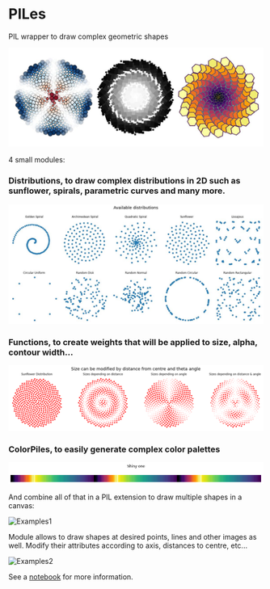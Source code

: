 # **PILes**
PIL wrapper to draw complex geometric shapes

![Example](https://github.com/Sylvain-Deposit/PILes/blob/main/docs/title_1.jpg)

4 small modules:

### Distributions, to draw complex distributions in 2D such as sunflower, spirals, parametric curves and many more.

![Distributions](https://github.com/Sylvain-Deposit/PILes/blob/main/docs/distributions.jpg)

### Functions, to create weights that will be applied to size, alpha, contour width...

![Weights](https://github.com/Sylvain-Deposit/PILes/blob/main/docs/weights.png)

### ColorPiles, to easily generate complex color palettes

![palette](https://github.com/Sylvain-Deposit/PILes/blob/main/docs/palette.png)

And combine all of that in a PIL extension to draw multiple shapes in a canvas:

![Examples1](https://user-images.githubusercontent.com/60986961/194337536-4c1f72a4-e6aa-4f85-acf4-c78f1375c00b.png)


Module allows to draw shapes at desired points, lines and other images as well. Modify their attributes according to axis, distances to centre, etc...

![Examples2](https://user-images.githubusercontent.com/60986961/182819718-85d3c930-0c74-4658-860f-5b95115b7107.png)

See a [notebook](https://github.com/Sylvain-Deposit/PILes/blob/main/docs/PILes%20-%20Examples.ipynb) for more information.
